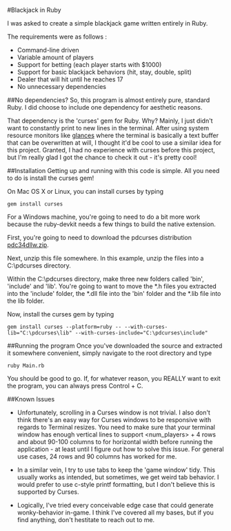 #Blackjack in Ruby

I was asked to create a simple blackjack game written entirely in Ruby.  

The requirements were as follows :
* Command-line driven
* Variable amount of players
* Support for betting (each player starts with $1000)
* Support for basic blackjack behaviors (hit, stay, double, split)
* Dealer that will hit until he reaches 17
* No unnecessary dependencies

##No dependencies?
So, this program is almost entirely pure, standard Ruby.  I did choose to include one dependency for aesthetic reasons.  

That dependency is the 'curses' gem for Ruby.  Why?  Mainly, I just didn't want to constantly print to new lines in the terminal.  After using system resource monitors like [glances](https://github.com/nicolargo/glances) where the terminal is basically a text buffer that can be overwritten at will, I thought it'd be cool to use a similar idea for this project.  Granted, I had no experience with curses before this project, but I'm really glad I got the chance to check it out - it's pretty cool!

##Installation
Getting up and running with this code is simple.  All you need to do is install the curses gem!

On Mac OS X or Linux, you can install curses by typing 
```
gem install curses
```

For a Windows machine, you're going to need to do a bit more work because the ruby-devkit needs a few things to build the native extension.

First, you're going to need to download the pdcurses distribution [pdc34dllw.zip](http://sourceforge.net/projects/pdcurses/files/pdcurses/3.4/).

Next, unzip this file somewhere.  In this example, unzip the files into a C:\pdcurses directory.  

Within the C:\pdcurses directory, make three new folders called 'bin', 'include' and 'lib'.  You're going to want to move the *.h files you extracted into the 'include' folder, the *.dll file into the 'bin' folder and the *.lib file into the lib folder.  

Now, install the curses gem by typing
```
gem install curses --platform=ruby -- --with-curses-lib="C:\pdcurses\lib" --with-curses-include="C:\pdcurses\include"
```

##Running the program
Once you've downloaded the source and extracted it somewhere convenient, simply navigate to the root directory and type 

```
ruby Main.rb
```
You should be good to go.  If, for whatever reason, you REALLY want to exit the program, you can always press Control + C.

##Known Issues
* Unfortunately, scrolling in a Curses window is not trivial.  I also don't think there's an easy way for Curses windows to be responsive with regards to Terminal resizes.  You need to make sure that your terminal window has enough vertical lines to support <num_players> + 4 rows and about 90-100 columns to for horizontal width before running the application - at least until I figure out how to solve this issue.  For general use cases, 24 rows and 90 columns has worked for me.

* In a similar vein, I try to use tabs to keep the 'game window' tidy.  This usually works as intended, but sometimes, we get weird tab behavior.  I would prefer to use c-style printf formatting, but I don't believe this is supported by Curses.

* Logically, I've tried every conceivable edge case that could generate wonky-behavior in-game.  I think I've covered all my bases, but if you find anything, don't hestitate to reach out to me.

